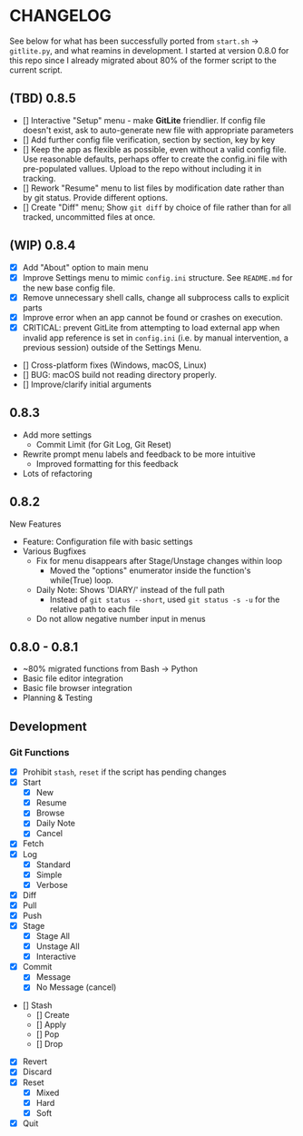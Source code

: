 # CHANGELOG

See below for what has been successfully ported from `start.sh` -> `gitlite.py`, and what reamins in development. I started at version 0.8.0 for this repo since I already migrated about 80% of the former script to the current script.

## (TBD) 0.8.5

- [] Interactive "Setup" menu - make **GitLite** friendlier. If config file doesn't exist, ask to auto-generate new file with appropriate parameters
- [] Add further config file verification, section by section, key by key
- [] Keep the app as flexible as possible, even without a valid config file. Use reasonable defaults, perhaps offer to create the config.ini file with pre-populated vallues. Upload to the repo without including it in tracking.
- [] Rework "Resume" menu to list files by modification date rather than by git status. Provide different options.
- [] Create "Diff" menu; Show `git diff` by choice of file rather than for all tracked, uncommitted files at once.

## (WIP) 0.8.4

- [x] Add "About" option to main menu
- [x] Improve Settings menu to mimic `config.ini` structure. See `README.md` for the new base config file.
- [x] Remove unnecessary shell calls, change all subprocess calls to explicit parts
- [x] Improve error when an app cannot be found or crashes on execution.
- [x] CRITICAL: prevent GitLite from attempting to load external app when invalid app reference is set in `config.ini` (i.e. by manual intervention, a previous session) outside of the Settings Menu.

- [] Cross-platform fixes (Windows, macOS, Linux)
- [] BUG: macOS build not reading directory properly.
- [] Improve/clarify initial arguments

## 0.8.3

- Add more settings
  - Commit Limit (for Git Log, Git Reset)
- Rewrite prompt menu labels and feedback to be more intuitive
  - Improved formatting for this feedback
- Lots of refactoring

## 0.8.2

New Features

- Feature: Configuration file with basic settings
- Various Bugfixes
  - Fix for menu disappears after Stage/Unstage changes within loop
    - Moved the "options" enumerator inside the function's while(True) loop.
  - Daily Note: Shows 'DIARY/' instead of the full path
    - Instead of `git status --short`, used `git status -s -u` for the relative path to each file
  - Do not allow negative number input in menus

## 0.8.0 - 0.8.1

- ~80% migrated functions from Bash -> Python
- Basic file editor integration
- Basic file browser integration
- Planning & Testing

## Development

### Git Functions

- [x] Prohibit `stash`, `reset` if the script has pending changes
- [x] Start
  - [x] New
  - [x] Resume
  - [x] Browse
  - [x] Daily Note
  - [x] Cancel
- [x] Fetch
- [x] Log
  - [x] Standard
  - [x] Simple
  - [x] Verbose
- [x] Diff
- [x] Pull
- [x] Push
- [x] Stage
  - [x] Stage All
  - [x] Unstage All
  - [x] Interactive
- [x] Commit
  - [x] Message
  - [x] No Message (cancel)
- [] Stash
  - [] Create
  - [] Apply
  - [] Pop
  - [] Drop
- [x] Revert
- [x] Discard
- [x] Reset
  - [x] Mixed
  - [x] Hard
  - [x] Soft
- [x] Quit
